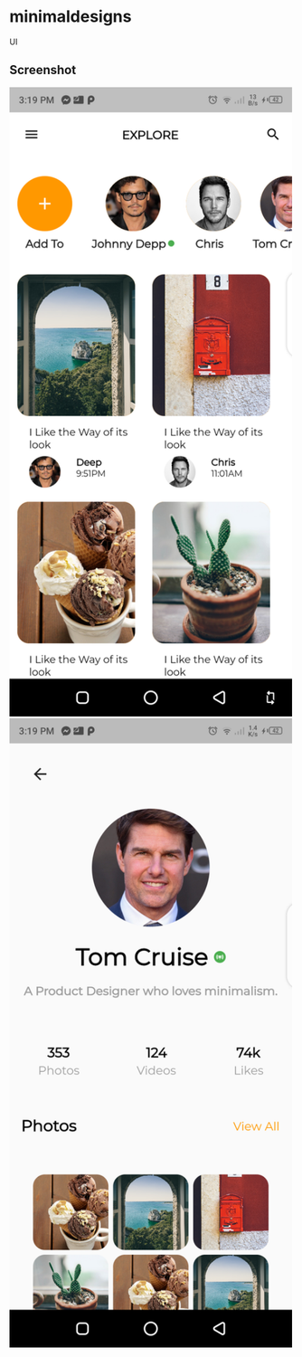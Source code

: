 # minimaldesigns

UI

## Screenshot
<img src="./flutter_01.png" width="500">
<img src="./flutter_02.png" width="500">

